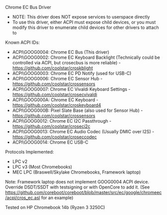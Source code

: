 Chrome EC Bus Driver

* NOTE: This driver does NOT expose services to userspace directly
* To use this driver, either ACPI must expose child devices, or you must modify this driver to enumerate child devices for other drivers to attach to

Known ACPI IDs:
* ACPI\GOOG0004: Chrome EC Bus (This driver)
* ACPI\GOOG0002: Chrome EC Keyboard Backlight (Technically could be controlled via ACPI, but crosecbus is more reliable) - https://github.com/coolstar/croskblight
* ACPI\GOOG0003: Chrome EC PD Notify (used for USB-C)
* ACPI\GOOG0006: Chrome EC Sensor Hub - https://github.com/coolstar/crossensors
* ACPI\GOOG0007: Chrome EC Vivaldi Keyboard Settings - https://github.com/coolstar/crosecvivaldi
* ACPI\GOOG000A: Chrome EC Keyboard - https://github.com/coolstar/croskeyboard4
* ACPI\GOOG000B: Pixel Slate Base (also used for Sensor Hub) - https://github.com/coolstar/crossensors
* ACPI\GOOG0012: Chrome EC I2C Passthrough - https://github.com/coolstar/croseci2c
* ACPI\GOOG0013: Chrome EC Audio Codec (Usually DMIC over I2S) - https://github.com/coolstar/croseccodec
* ACPI\GOOG0014: Chrome EC USB-C

Protocols Implemented:
* LPC v2
* LPC v3 (Most Chromebooks)
* MEC LPC (Braswell/Skylake Chromebooks, Framework laptop)

Note: Framework laptop does not implement GOOG0004 ACPI device. Override DSDT/SSDT with testsigning or with OpenCore to add it. (See https://github.com/coreboot/coreboot/blob/master/src/ec/google/chromeec/acpi/cros_ec.asl for an example)

Tested on HP Chromebook 14b (Ryzen 3 3250C)
